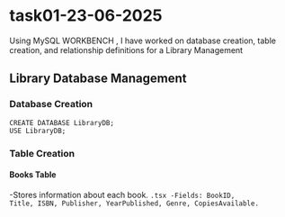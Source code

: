 # task01-23-06-2025
Using MySQL WORKBENCH , I have worked on database creation, table creation, and relationship definitions for a Library Management

## Library Database Management

### Database Creation

```
CREATE DATABASE LibraryDB;
USE LibraryDB;
```

### Table Creation

#### Books Table

-Stores information about each book. <code>.tsx
-Fields: BookID, Title, ISBN, Publisher, YearPublished, Genre, CopiesAvailable.
